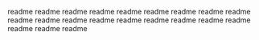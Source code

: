 readme
readme
readme
readme
readme
readme
readme
readme
readme
readme
readme
readme
readme
readme
readme
readme
readme
readme
readme
readme
readme
